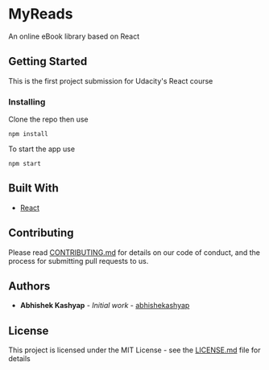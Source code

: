 # MyReads

An online eBook library based on React

## Getting Started

This is the first project submission for Udacity's React course

### Installing

Clone the repo then use

```
npm install
```

To start the app use

```
npm start
```

## Built With

- [React](https://reactjs.org/)

## Contributing

Please read [CONTRIBUTING.md](CONTRIBUTING.md) for details on our code of conduct, and the process for submitting pull requests to us.

## Authors

- **Abhishek Kashyap** - _Initial work_ - [abhishekashyap](https://github.com/abhishekashyap)

## License

This project is licensed under the MIT License - see the [LICENSE.md](LICENSE.md) file for details
